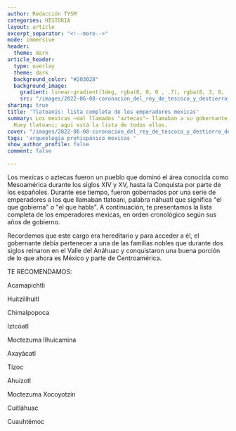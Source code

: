 ```yaml
---
author: Redacción TYSM
categories: HISTORIA
layout: article
excerpt_separator: "<!--more-->"
mode: immersive
header:
  theme: dark
article_header:
  type: overlay
  theme: dark
  background_color: "#203028"
  background_image:
    gradient: linear-gradient(1deg, rgba(0, 0, 0 , .7), rgba(8, 3, 8, .9))
    src: "/images/2022-06-08-coronacion_del_rey_de_tescoco_y_destierro_del_otro_a_influencia_de_cortes-_en_la_tabla_13_de_la_conquista_de_mexico-_juan_gonzalez_-_miguel_gonzalez.png"
sharing: true
title: 'Tlatoanis: lista completa de los emperadores mexicas'
summary: Los mexicas —mal llamados "aztecas"— llamaban a su gobernante tlatoani o
  Huey tlatoani; aquí está la lista de todos ellos.
cover: "/images/2022-06-08-coronacion_del_rey_de_tescoco_y_destierro_del_otro_a_influencia_de_cortes-_en_la_tabla_13_de_la_conquista_de_mexico-_juan_gonzalez_-_miguel_gonzalez.png"
tags: 'arqueologia prehispánico mexicas '
show_author_profile: false
comment: false

---
```

Los mexicas o aztecas fueron un pueblo que dominó el área conocida como Mesoamérica durante los siglos XIV y XV, hasta la Conquista por parte de los españoles. Durante ese tiempo, fueron gobernados por una serie de emperadores a los que llamaban tlatoani, palabra náhuatl que significa "el que gobierna" o "el que habla". A continuación, te presentamos la lista completa de los emperadores mexicas, en orden cronológico según sus años de gobierno.

Recordemos que este cargo era hereditario y para acceder a él, el gobernante debía pertenecer a una de las familias nobles que durante dos siglos reinaron en el Valle del Anáhuac y conquistaron una buena porción de lo que ahora es México y parte de Centroamérica.

TE RECOMENDAMOS:

Acamapichtli

Huitzilíhuitl

Chimalpopoca

Iztcóatl

Moctezuma Ilhuicamina

Axayácatl

Tízoc

Ahuízotl

Moctezuma Xocoyotzin

Cuitláhuac

Cuauhtémoc